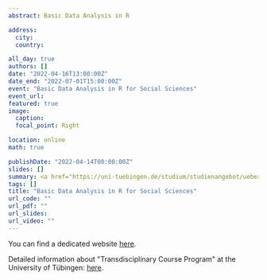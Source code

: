 ```yaml
---
abstract: Basic Data Analysis in R

address:
  city:
  country:

all_day: true
authors: []
date: "2022-04-16T13:00:00Z"
date_end: "2022-07-01T15:00:00Z"
event: "Basic Data Analysis in R for Social Sciences"
event_url:
featured: true
image:
  caption:
  focal_point: Right

location: online
math: true

publishDate: "2022-04-14T00:00:00Z"
slides: []
summary: <a href="https://uni-tuebingen.de/studium/studienangebot/ueberfachliche-kompetenzen/transdisciplinary-course-program/" target="_blank" rel="noopener noreferrer">"Transdisciplinary Course Program" at the University of T&#252;bingen</a>
tags: []
title: "Basic Data Analysis in R for Social Sciences"
url_code: ""
url_pdf: ""
url_slides:
url_video: ""
---
```


You can find a dedicated website <a href="https://r-intro-tuebingen.netlify.app/" target="_blank" rel="noopener noreferrer">here</a>.

Detailed information about "Transdisciplinary Course Program" at the University of T&#252;bingen: <a href="https://uni-tuebingen.de/studium/studienangebot/ueberfachliche-kompetenzen/transdisciplinary-course-program/" target="_blank" rel="noopener noreferrer">here</a>.   